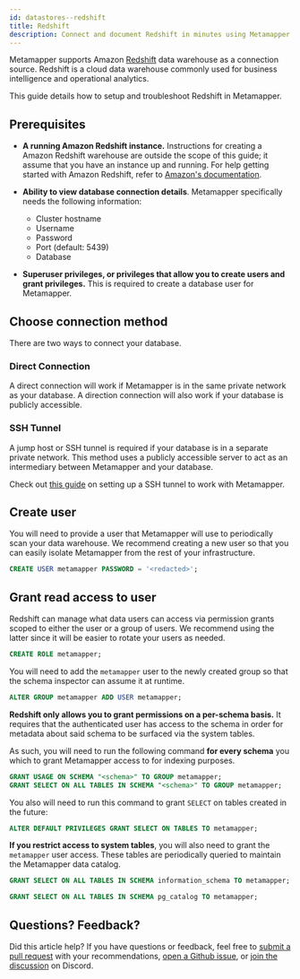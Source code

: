 ```yaml
---
id: datastores--redshift
title: Redshift
description: Connect and document Redshift in minutes using Metamapper. This page contains a setup aond troubleshooting guide for Redshift connections.
---
```


Metamapper supports Amazon [Redshift](https://aws.amazon.com/redshift/) data warehouse as a connection source. Redshift is a cloud data warehouse commonly used for business intelligence and operational analytics.

This guide details how to setup and troubleshoot Redshift in Metamapper.

## Prerequisites

* **A running Amazon Redshift instance.** Instructions for creating a Amazon Redshift warehouse are outside the scope of this guide; it assume that you have an instance up and running. For help getting started with Amazon Redshift, refer to [Amazon's documentation](https://aws.amazon.com/redshift/getting-started/).

* **Ability to view database connection details**. Metamapper specifically needs the following information:
    - Cluster hostname
    - Username
    - Password
    - Port (default: 5439)
    - Database

* **Superuser privileges, or privileges that allow you to create users and grant privileges.** This is required to create a database user for Metamapper.

## Choose connection method

There are two ways to connect your database.

### Direct Connection

A direct connection will work if Metamapper is in the same private network as your database. A direction connection will also work if your database is publicly accessible.

### SSH Tunnel

A jump host or SSH tunnel is required if your database is in a separate private network. This method uses a publicly accessible server to act as an intermediary between Metamapper and your database.

Check out [this guide](metadata-management--ssh-tunnels) on setting up a SSH tunnel to work with Metamapper.

## Create user

You will need to provide a user that Metamapper will use to periodically scan your data warehouse. We recommend creating a new user so that you can easily isolate Metamapper from the rest of your infrastructure.

```sql
CREATE USER metamapper PASSWORD = '<redacted>';
```

## Grant read access to user

Redshift can manage what data users can access via permission grants scoped to either the user or a group of users. We recommend using the latter since it will be easier to rotate your users as needed.

```sql
CREATE ROLE metamapper;
```

You will need to add the `metamapper` user to the newly created group so that the schema inspector can assume it at runtime.

```sql
ALTER GROUP metamapper ADD USER metamapper;
```

**Redshift only allows you to grant permissions on a per-schema basis.** It requires that the authenticated user has access to the schema in order for metadata about said schema to be surfaced via the system tables.

As such, you will need to run the following command **for every schema** you which to grant Metamapper access to for indexing purposes.

```sql
GRANT USAGE ON SCHEMA "<schema>" TO GROUP metamapper;
GRANT SELECT ON ALL TABLES IN SCHEMA "<schema>" TO GROUP metamapper;
```

You also will need to run this command to grant `SELECT` on tables created in the future:

```sql
ALTER DEFAULT PRIVILEGES GRANT SELECT ON TABLES TO metamapper;
```

**If you restrict access to system tables**, you will also need to grant the `metamapper` user access. These tables are periodically queried to maintain the Metamapper data catalog.

```sql
GRANT SELECT ON ALL TABLES IN SCHEMA information_schema TO metamapper;

GRANT SELECT ON ALL TABLES IN SCHEMA pg_catalog TO metamapper;
```

## Questions? Feedback?

Did this article help? If you have questions or feedback, feel free to [submit a pull request](https://github.com/getmetamapper/documentation) with your recommendations, [open a Github issue](https://github.com/getmetamapper/documentation/issues/new), or [join the discussion](http://discuss.metamapper.io) on Discord.
